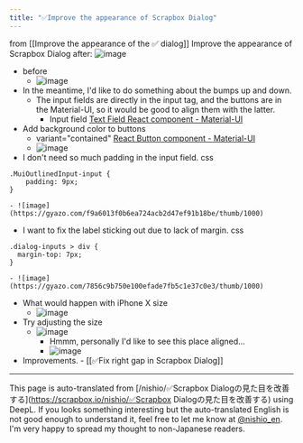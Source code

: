 ```yaml
---
title: "✅Improve the appearance of Scrapbox Dialog"
---
```


from  [[Improve the appearance of the ✅ dialog]]
Improve the appearance of Scrapbox Dialog
after:
![image](https://gyazo.com/84ce13f8e1e4073f3fdffc0da100172c/thumb/1000)

- before
    - ![image](https://gyazo.com/d01f8b60f3dfe9ca5ba2f5154044085c/thumb/1000)
- In the meantime, I'd like to do something about the bumps up and down.
    - The input fields are directly in the input tag, and the buttons are in the Material-UI, so it would be good to align them with the latter.
        - Input field [Text Field React component - Material-UI](https://material-ui.com/components/text-fields/)
- Add background color to buttons
    - variant="contained" [React Button component - Material-UI](https://material-ui.com/components/buttons/)
    - ![image](https://gyazo.com/0eb4f93d2ac3c77ff0ed64b878506122/thumb/1000)
- I don't need so much padding in the input field.
css

```
.MuiOutlinedInput-input {
    padding: 9px;
}
```

    - ![image](https://gyazo.com/f9a6013f0b6ea724acb2d47ef91b18be/thumb/1000)
- I want to fix the label sticking out due to lack of margin.
css

```
.dialog-inputs > div {
  margin-top: 7px;
}
```

    - ![image](https://gyazo.com/7856c9b750e100efade7fb5c1e37c0e3/thumb/1000)

- What would happen with iPhone X size
    - ![image](https://gyazo.com/94bc7583e7c90ae292743e5e80c3dbdb/thumb/1000)
- Try adjusting the size
    - ![image](https://gyazo.com/84ce13f8e1e4073f3fdffc0da100172c/thumb/1000)
        - Hmmm, personally I'd like to see this place aligned...
        - ![image](https://gyazo.com/c521e80e41d01b51bdb5a7c4def5a3b2/thumb/1000)
- Improvements.
        - [[✅Fix right gap in Scrapbox Dialog]]

---
This page is auto-translated from [/nishio/✅Scrapbox Dialogの見た目を改善する](https://scrapbox.io/nishio/✅Scrapbox Dialogの見た目を改善する) using DeepL. If you looks something interesting but the auto-translated English is not good enough to understand it, feel free to let me know at [@nishio_en](https://twitter.com/nishio_en). I'm very happy to spread my thought to non-Japanese readers.
